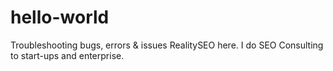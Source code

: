# hello-world
Troubleshooting bugs, errors &amp; issues
RealitySEO here. I do SEO Consulting to start-ups and enterprise.
